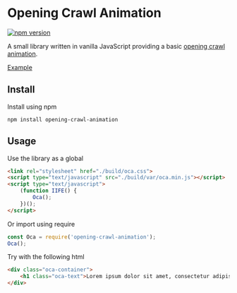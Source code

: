 # Opening Crawl Animation

[![npm version](https://badge.fury.io/js/opening-crawl-animation.svg)](https://badge.fury.io/js/opening-crawl-animation)

A small library written in vanilla JavaScript providing a basic [opening crawl animation](https://en.wikipedia.org/wiki/Star_Wars_opening_crawl).

[Example](https://jsbin.com/jirifiv/3/edit?output)

## Install

Install using npm

```
npm install opening-crawl-animation
```

## Usage

Use the library as a global

```html
<link rel="stylesheet" href="./build/oca.css">
<script type="text/javascript" src="./build/var/oca.min.js"></script>
<script type="text/javascript">
    (function IIFE() {
        Oca();
    })();
</script>
```

Or import using require

```javascript
const Oca = require('opening-crawl-animation');
Oca();
```

Try with the following html

```html
<div class="oca-container">
    <h1 class="oca-text">Lorem ipsum dolor sit amet, consectetur adipisicing elit, sed do eiusmod tempor incididunt ut labore et dolore magna aliqua. Ut enim ad minim veniam, quis nostrud exercitation ullamco laboris nisi ut aliquip ex ea commodo consequat.</h1>
</div>
```
